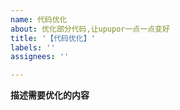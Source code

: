```yaml
---
name: 代码优化
about: 优化部分代码,让upupor一点一点变好
title: '【代码优化】'
labels: ''
assignees: ''

---
```


**描述需要优化的内容**


